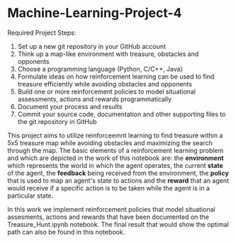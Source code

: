 # Machine-Learning-Project-4


Required Project Steps:


1. Set up a new git repository in your GitHub account
2. Think up a map-like environment with treasure, obstacles and opponents
3. Choose a programming language (Python, C/C++, Java)
4. Formulate ideas on how reinforcement learning can be used to find treasure efficiently while avoiding obstacles and opponents
5. Build one or more reinforcement policies to model situational assessments, actions and rewards programmatically
6. Document your process and results
7. Commit your source code, documentation and other supporting files to the git repository in GitHub





This project aims to utilize reinforceemnt learning to find treasure within a 5x5 treasure map while avoiding obstacles and maximizing the search through the map. The basic elements of a reinforcement learning problem and which are depicted in the work of this notebook are: the **environment** which represents the world in which the agent operates, the current **state** of the agent, the **feedback** being received from the environment, the **policy** that is used to map an agent's state to actions and the **reward** that an agent would receive if a specific action is to be taken while the agent is in a particular state. 


In this work we implement reinforcement policies that model situational assesments, actions and rewards that have been documented on the Treasure_Hunt.ipynb notebook. The final result that would show the optimal path can also be found in this notebook. 



